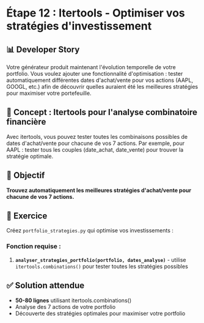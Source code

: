 # Étape 12 : Itertools - Optimiser vos stratégies d'investissement

## 📊 Developer Story
Votre générateur produit maintenant l'évolution temporelle de votre portfolio. Vous voulez ajouter une fonctionnalité d'optimisation : tester automatiquement différentes dates d'achat/vente pour vos actions (AAPL, GOOGL, etc.) afin de découvrir quelles auraient été les meilleures stratégies pour maximiser votre portefeuille.

## 🎯 Concept : Itertools pour l'analyse combinatoire financière
Avec itertools, vous pouvez tester toutes les combinaisons possibles de dates d'achat/vente pour chacune de vos 7 actions. Par exemple, pour AAPL : tester tous les couples (date_achat, date_vente) pour trouver la stratégie optimale.

## 🎯 Objectif
**Trouvez automatiquement les meilleures stratégies d'achat/vente pour chacune de vos 7 actions.**

## 📝 Exercice
Créez `portfolio_strategies.py` qui optimise vos investissements :

### Fonction requise :
1. **`analyser_strategies_portfolio(portfolio, dates_analyse)`** - utilise `itertools.combinations()` pour tester toutes les stratégies possibles


## ✅ Solution attendue
- **50-80 lignes** utilisant itertools.combinations()
- Analyse des 7 actions de votre portfolio
- Découverte des stratégies optimales pour maximiser votre portfolio

